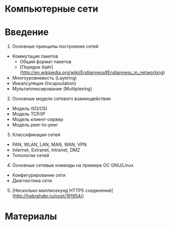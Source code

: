 # Компьютерные сети
# Введение

1. Основные принципы построения сетей
  * Коммутация пакетов
    * Общий формат пакетов 
    * [Порядок байт] (http://en.wikipedia.org/wiki/Endianness#Endianness_in_networking)
  * Многоуровневость (Layering)
  * Инкапсуляция (Incapsulation)
  * Мультиплексирование (Multiplexing)
2. Основные модели сетевого взаимодействия
  * Модель ISO/OSI
  * Модель TCP/IP
  * Модель клиент-сервер
  * Модель peer-to-peer  
3. Классификация сетей
  * PAN, WLAN, LAN, MAN, WAN, VPN 
  * Internet, Extranet, Intranet, DMZ
  * Топологии сетей
4. Основные сетевые команды на примере ОС GNU/Linux
  * Конфигурирование сети
  * Диагностика сети
5. [Несколько миллисекунд HTTPS соединения] (http://habrahabr.ru/post/191954/)

# Материалы
